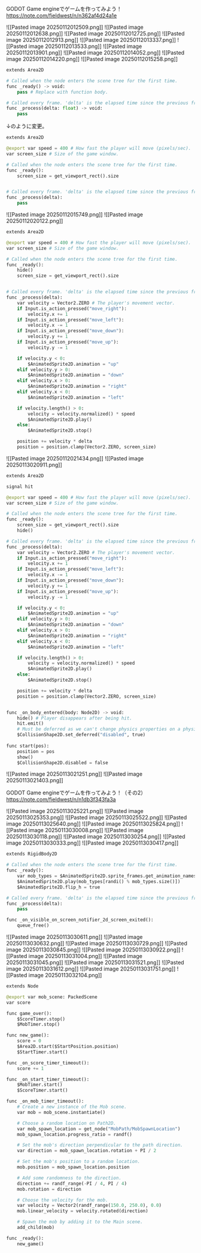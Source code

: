 
GODOT Game engineでゲームを作ってみよう！
https://note.com/fieldwest/n/n362af4d24a1e

![[Pasted image 20250112012509.png]]
![[Pasted image 20250112012638.png]]
![[Pasted image 20250112012725.png]]
![[Pasted image 20250112012913.png]]
![[Pasted image 20250112013337.png]]
![[Pasted image 20250112013533.png]]
![[Pasted image 20250112013901.png]]
![[Pasted image 20250112014052.png]]
![[Pasted image 20250112014220.png]]
![[Pasted image 20250112015258.png]]
```python
extends Area2D

# Called when the node enters the scene tree for the first time.
func _ready() -> void:
	pass # Replace with function body.

# Called every frame. 'delta' is the elapsed time since the previous frame.
func _process(delta: float) -> void:
	pass
```
↓のように変更。
```python
extends Area2D

@export var speed = 400 # How fast the player will move (pixels/sec).
var screen_size # Size of the game window.

# Called when the node enters the scene tree for the first time.
func _ready():
	screen_size = get_viewport_rect().size


# Called every frame. 'delta' is the elapsed time since the previous frame.
func _process(delta):
	pass
```

![[Pasted image 20250112015749.png]]
![[Pasted image 20250112020122.png]]

```python
extends Area2D

@export var speed = 400 # How fast the player will move (pixels/sec).
var screen_size # Size of the game window.

# Called when the node enters the scene tree for the first time.
func _ready():
	hide()
	screen_size = get_viewport_rect().size


# Called every frame. 'delta' is the elapsed time since the previous frame.
func _process(delta):
	var velocity = Vector2.ZERO # The player's movement vector.
	if Input.is_action_pressed("move_right"):
		velocity.x += 1
	if Input.is_action_pressed("move_left"):
		velocity.x -= 1
	if Input.is_action_pressed("move_down"):
		velocity.y += 1
	if Input.is_action_pressed("move_up"):
		velocity.y -= 1

	if velocity.y < 0:
		$AnimatedSprite2D.animation = "up"
	elif velocity.y > 0:
		$AnimatedSprite2D.animation = "down"
	elif velocity.x > 0:
		$AnimatedSprite2D.animation = "right"
	elif velocity.x < 0:
		$AnimatedSprite2D.animation = "left"

	if velocity.length() > 0:
		velocity = velocity.normalized() * speed
		$AnimatedSprite2D.play()
	else:
		$AnimatedSprite2D.stop()

	position += velocity * delta
	position = position.clamp(Vector2.ZERO, screen_size)
```

![[Pasted image 20250112021434.png]]
![[Pasted image 20250113020911.png]]
```python
extends Area2D

signal hit

@export var speed = 400 # How fast the player will move (pixels/sec).
var screen_size # Size of the game window.

# Called when the node enters the scene tree for the first time.
func _ready():
	screen_size = get_viewport_rect().size
	hide()

# Called every frame. 'delta' is the elapsed time since the previous frame.
func _process(delta):
	var velocity = Vector2.ZERO # The player's movement vector.
	if Input.is_action_pressed("move_right"):
		velocity.x += 1
	if Input.is_action_pressed("move_left"):
		velocity.x -= 1
	if Input.is_action_pressed("move_down"):
		velocity.y += 1
	if Input.is_action_pressed("move_up"):
		velocity.y -= 1

	if velocity.y < 0:
		$AnimatedSprite2D.animation = "up"
	elif velocity.y > 0:
		$AnimatedSprite2D.animation = "down"
	elif velocity.x > 0:
		$AnimatedSprite2D.animation = "right"
	elif velocity.x < 0:
		$AnimatedSprite2D.animation = "left"

	if velocity.length() > 0:
		velocity = velocity.normalized() * speed
		$AnimatedSprite2D.play()
	else:
		$AnimatedSprite2D.stop()

	position += velocity * delta
	position = position.clamp(Vector2.ZERO, screen_size)


func _on_body_entered(body: Node2D) -> void:
	hide() # Player disappears after being hit.
	hit.emit()
	# Must be deferred as we can't change physics properties on a physics callback.
	$CollisionShape2D.set_deferred("disabled", true)
	
func start(pos):
	position = pos
	show()
	$CollisionShape2D.disabled = false
```

![[Pasted image 20250113021251.png]]
![[Pasted image 20250113021403.png]]

GODOT Game engineでゲームを作ってみよう！（その2）
https://note.com/fieldwest/n/n1db3f343fa3a

![[Pasted image 20250113025221.png]]
![[Pasted image 20250113025353.png]]
![[Pasted image 20250113025522.png]]
![[Pasted image 20250113025640.png]]
![[Pasted image 20250113025824.png]]
![[Pasted image 20250113030008.png]]
![[Pasted image 20250113030118.png]]
![[Pasted image 20250113030254.png]]
![[Pasted image 20250113030333.png]]
![[Pasted image 20250113030417.png]]
```python
extends RigidBody2D

# Called when the node enters the scene tree for the first time.
func _ready():
	var mob_types = $AnimatedSprite2D.sprite_frames.get_animation_names()
	$AnimatedSprite2D.play(mob_types[randi() % mob_types.size()])
	$AnimatedSprite2D.flip_h = true

# Called every frame. 'delta' is the elapsed time since the previous frame.
func _process(delta):
	pass

func _on_visible_on_screen_notifier_2d_screen_exited():
	queue_free()
```

![[Pasted image 20250113030611.png]]
![[Pasted image 20250113030632.png]]
![[Pasted image 20250113030729.png]]
![[Pasted image 20250113030845.png]]
![[Pasted image 20250113030922.png]]
![[Pasted image 20250113031004.png]]
![[Pasted image 20250113031045.png]]
![[Pasted image 20250113031521.png]]
![[Pasted image 20250113031612.png]]
![[Pasted image 20250113031751.png]]
![[Pasted image 20250113032104.png]]
```python
extends Node

@export var mob_scene: PackedScene
var score

func game_over():
	$ScoreTimer.stop()
	$MobTimer.stop()

func new_game():
	score = 0
	$Area2D.start($StartPosition.position)
	$StartTimer.start()

func _on_score_timer_timeout():
	score += 1

func _on_start_timer_timeout():
	$MobTimer.start()
	$ScoreTimer.start()

func _on_mob_timer_timeout():
	# Create a new instance of the Mob scene.
	var mob = mob_scene.instantiate()

	# Choose a random location on Path2D.
	var mob_spawn_location = get_node("MobPath/MobSpawnLocation")
	mob_spawn_location.progress_ratio = randf()

	# Set the mob's direction perpendicular to the path direction.
	var direction = mob_spawn_location.rotation + PI / 2

	# Set the mob's position to a random location.
	mob.position = mob_spawn_location.position

	# Add some randomness to the direction.
	direction += randf_range(-PI / 4, PI / 4)
	mob.rotation = direction

	# Choose the velocity for the mob.
	var velocity = Vector2(randf_range(150.0, 250.0), 0.0)
	mob.linear_velocity = velocity.rotated(direction)

	# Spawn the mob by adding it to the Main scene.
	add_child(mob)

func _ready():
	new_game()
```








